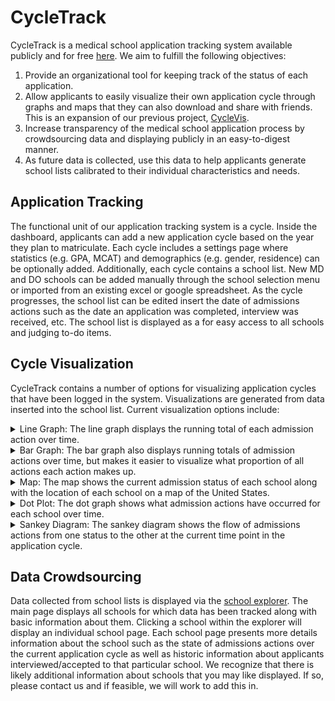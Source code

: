 # CycleTrack

CycleTrack is a medical school application tracking system available publicly and for free
[here](https://cycletrack.docs2be.org). We aim to fulfill the following objectives:
1. Provide an organizational tool for keeping track of the status of each application.
2. Allow applicants to easily visualize their own application cycle through graphs and maps that they can also download 
and share with friends. This is an expansion of our previous project, 
[CycleVis](https://github.com/toofastdan117/Med_School_Cycle_Analyzer).
3. Increase transparency of the medical school application process by crowdsourcing data and displaying publicly in an 
easy-to-digest manner.
4. As future data is collected, use this data to help applicants generate school lists calibrated to their individual
characteristics and needs.

## Application Tracking
The functional unit of our application tracking system is a cycle. Inside the dashboard, applicants can add a new
application cycle based on the year they plan to matriculate. Each cycle includes a settings page where statistics
(e.g. GPA, MCAT) and demographics (e.g. gender, residence) can be optionally added. Additionally, each cycle contains a
school list. New MD and DO schools can be added manually through the school selection menu or imported from an existing
excel or google spreadsheet. As the cycle progresses, the school list can be edited insert the date of admissions
actions such as the date an application was completed, interview was received, etc. The school list is displayed as a
for easy access to all schools and judging to-do items.

## Cycle Visualization
CycleTrack contains a number of options for visualizing application cycles that have been logged in the system.
Visualizations are generated from data inserted into the school list. Current visualization options include:
<details>
<summary>Line Graph: The line graph displays the running total of each admission action over time.</summary>

![](/github_assets/images/sample_line_graph.png)
</details>

<details>
<summary>Bar Graph: The bar graph also displays running totals of admission actions over time, but makes it easier to
visualize what proportion of all actions each action makes up.</summary>

![](/github_assets/images/sample_bar_graph.png)
</details>
<details>
<summary>Map: The map shows the current admission status of each school along with the location of each school on a map
of the United States.</summary>

![](/github_assets/images/sample_map.png)
</details>
<details>
<summary>Dot Plot: The dot graph shows what admission actions have occurred for each school over time.</summary>

![](/github_assets/images/sample_dot_plot.png)
</details>
<details>
<summary>Sankey Diagram: The sankey diagram shows the flow of admissions actions from one status to the other at the
current time point in the application cycle.</summary>

![](/github_assets/images/sample_sankey_diagram.png)
</details>

## Data Crowdsourcing
Data collected from school lists is displayed via the [school explorer](https://cycletrack.docs2be.org/explorer). The
main page displays all schools for which data has been tracked along with basic information about them. Clicking a
school within the explorer will display an individual school page. Each school page presents more details information
about the school such as the state of admissions actions over the current application cycle as well as historic
information about applicants interviewed/accepted to that particular school. We recognize that there is likely
additional information about schools that you may like displayed. If so, please contact us and if feasible, we will work
to add this in.